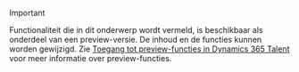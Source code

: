 > [!IMPORTANT]
> Functionaliteit die in dit onderwerp wordt vermeld, is beschikbaar als onderdeel van een preview-versie. De inhoud en de functies kunnen worden gewijzigd. Zie [Toegang tot preview-functies in Dynamics 365 Talent](../access-preview-feature.md) voor meer informatie over preview-functies.
